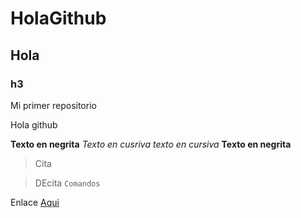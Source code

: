 # HolaGithub
## Hola
### h3
Mi primer repositorio

Hola github

**Texto en negrita**
*Texto en cusriva*
_texto en cursiva_
__Texto en negrita__
> Cita

> DEcita
> ```Comandos```

Enlace [Aqui](www.google.com)
